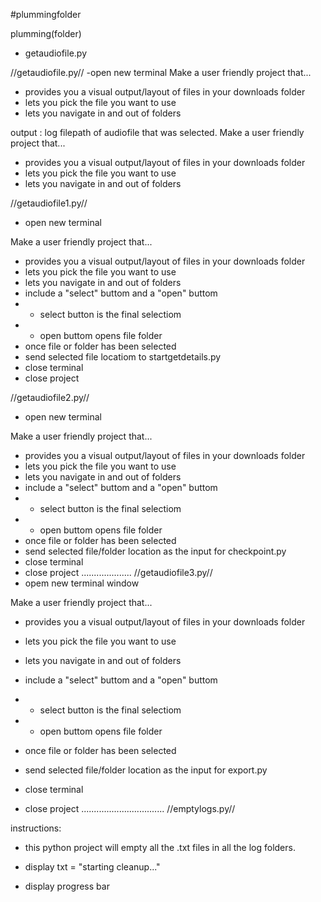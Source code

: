 #plummingfolder

plumming(folder)

- getaudiofile.py

//getaudiofile.py//
-open new terminal 
Make a user friendly project that...

- provides you a visual output/layout of files in your downloads folder
- lets you pick the file you want to use
- lets you navigate in and out of folders 

output : log filepath of audiofile that was selected.
Make a user friendly project that...

- provides you a visual output/layout of files in your downloads folder
- lets you pick the file you want to use
- lets you navigate in and out of folders 

//getaudiofile1.py//
- open new terminal 

Make a user friendly project that...

- provides you a visual output/layout of files in your downloads folder
- lets you pick the file you want to use
- lets you navigate in and out of folders 
- include a "select" buttom and a "open" buttom 
- - select button is the final selectiom 
- - open buttom opens file folder
- once file or folder has been selected 
- send selected file locatiom to startgetdetails.py
- close terminal
- close project 

//getaudiofile2.py//
- open new terminal 

Make a user friendly project that...

- provides you a visual output/layout of files in your downloads folder
- lets you pick the file you want to use
- lets you navigate in and out of folders 
- include a "select" buttom and a "open" buttom 
- - select button is the final selectiom 
- - open buttom opens file folder
- once file or folder has been selected 
- send selected file/folder location as the input for checkpoint.py
- close terminal 
- close project 
....................
//getaudiofile3.py// 
- opem new terminal window 

Make a user friendly project that...

- provides you a visual output/layout of files in your downloads folder
- lets you pick the file you want to use
- lets you navigate in and out of folders 
- include a "select" buttom and a "open" buttom 
- - select button is the final selectiom 
- - open buttom opens file folder
- once file or folder has been selected 
- send selected file/folder location as the input for export.py

- close terminal 
- close project 
.................................
//emptylogs.py//

instructions: 
- this python project will empty all the .txt files in all the log folders. 

- display txt = "starting cleanup..." 
- display progress bar
